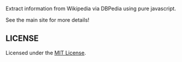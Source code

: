 Extract information from Wikipedia via DBPedia using pure javascript.

See the main site for more details!

## LICENSE

Licensed under the [MIT License][1].

[1]: http://opensource.org/licenses/mit-license.php


